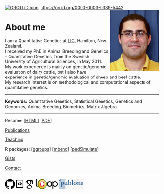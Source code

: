 <div itemscope itemtype="https://schema.org/Person"><a itemprop="sameAs" content="https://orcid.org/0000-0003-0339-5442" href="https://orcid.org/0000-0003-0339-5442" target="orcid.widget" rel="me noopener noreferrer" style="vertical-align:top;"><img src="https://orcid.org/sites/default/files/images/orcid_16x16.png" style="width:1em;margin-right:.5em;" alt="ORCiD iD icon">https://orcid.org/0000-0003-0339-5442</a></div>

<img align="right" src="images/mohammad_nilforooshan.jpg">

About me
========

I am a Quantitative Genetics at <a href="http://www.lic.co.nz/" target="_blank">LIC</a>, Hamilton, New Zealand.  
I received my PhD in Animal Breeding and Genetics &ndash; Quantitative Genetics, from the Swedish University of Agricultural Sciences, in May 2011.  
My work experience is mainly on genetic/genomic evaluation of dairy cattle, but I also have experience in genetic/genomic evaluation of sheep and beef cattle.  
My research interest is on methodological and computational aspects of quantitative genetics.

---

**Keywords:** Quantitative Genetics, Statistical Genetics, Genetics and Genomics, Animal Breeding, Biometrics, Matrix Algebra

---

Resume: [[HTML](resume.md)] [[PDF](resume.pdf)]

[Publications](publications.md)

[Teaching](teaching.md)

R packages: [[ggroups](https://cran.r-project.org/package=ggroups)] [[mbend](ttps://cran.r-project.org/package=mbend)] [[pedSimulate](https://cran.r-project.org/package=pedSimulate)]

[Gists](https://github.com/nilforooshan/Link-resources/blob/master/README.md)

[Contact](contact.md)

---

[![GitHub](images/githubicon.png  "GitHub")](https://github.com/nilforooshan) [![GitHubGist](images/githubgisticon.png "GitHubGist")](https://gist.github.com/nilforooshan) [![GoogleScholar](images/google-scholar-logo.png "GoogleScholar")](http://scholar.google.com/citations?hl=en&user=X7avTQgAAAAJ) [![Loop](images/loop-logo.png "Loop")](https://loop.frontiersin.org/people/1161300/overview) [![Publons](images/publons-logo.png "Publons")](https://publons.com/researcher/3061350/mohammad-ali-nilforooshan/)
